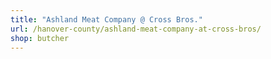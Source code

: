 ```yaml
---
title: "Ashland Meat Company @ Cross Bros."
url: /hanover-county/ashland-meat-company-at-cross-bros/
shop: butcher
---
```

